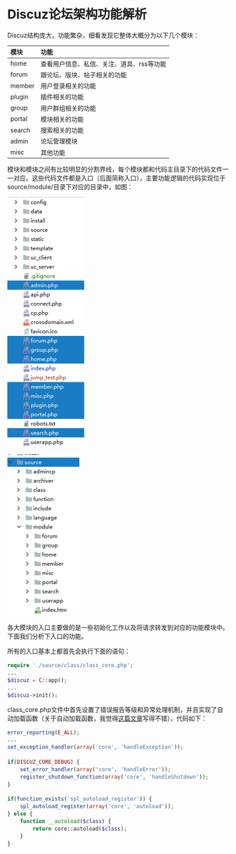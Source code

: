 # Discuz论坛架构功能解析

Discuz结构庞大，功能繁杂，细看发现它整体大概分为以下几个模块：

| 模块 | 功能 |
| :--- | :--- |
| home | 查看用户信息、私信、关注、道具、rss等功能 |
| forum | 跟论坛、版块、帖子相关的功能 |
| member | 用户登录相关的功能 |
| plugin | 插件相关的功能 |
| group | 用户群组相关的功能 |
| portal | 模块相关的功能 |
| search | 搜索相关的功能 |
| admin | 论坛管理模块 |
| misc | 其他功能 |

模块和模块之间有比较明显的分割界线，每个模块都和代码主目录下的代码文件一一对应。这些代码文件都是入口（后面简称入口），主要功能逻辑的代码实现位于source/module/目录下对应的目录中，如图：

![](.gitbook/assets/image%20%281%29.png)

![](.gitbook/assets/image%20%282%29.png)

各大模块的入口主要做的是一些初始化工作以及将请求转发到对应的功能模块中。下面我们分析下入口的功能。

所有的入口基本上都首先会执行下面的语句：

```php
require './source/class/class_core.php';
...
$discuz = C::app();
...
$discuz->init();
```

class\_core.php文件中首先设置了错误报告等级和异常处理机制，并且实现了自动加载函数（关于自动加载函数，我觉得[这篇文章](https://www.cnblogs.com/CpNice/p/4119925.html)写得不错），代码如下：

```php
error_reporting(E_ALL);
...
set_exception_handler(array('core', 'handleException'));

if(DISCUZ_CORE_DEBUG) {
	set_error_handler(array('core', 'handleError'));
	register_shutdown_function(array('core', 'handleShutdown'));
}

if(function_exists('spl_autoload_register')) {
	spl_autoload_register(array('core', 'autoload'));
} else {
	function __autoload($class) {
		return core::autoload($class);
	}
}
```







